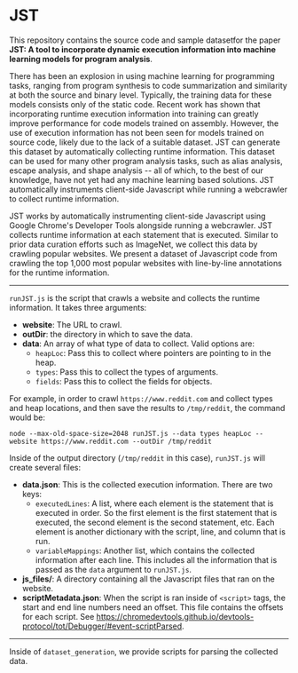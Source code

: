 # JST

This repository contains the source code and sample datasetfor the paper __JST: A tool to incorporate dynamic execution information into machine learning models for program analysis__. 

There has been an explosion in using machine learning for programming tasks, ranging from program synthesis to code summarization and similarity at both the source and binary level. Typically, the training data for these models consists only of the static code. Recent work has shown that incorporating runtime execution information into training can greatly improve performance for code models trained on assembly. However, the use of execution information has not been seen for models trained on source code, likely due to the lack of a suitable dataset. JST can generate this dataset by automatically collecting runtime information.  This dataset can be used for many other program analysis tasks, such as alias analysis, escape analysis, and shape analysis -- all of which, to the best of our knowledge, have not yet had any machine learning based solutions. JST automatically instruments client-side Javascript while running a webcrawler to collect runtime information. 

JST works by automatically instrumenting client-side Javascript using Google Chrome's Developer Tools alongside running a webcrawler. JST collects runtime information at each statement that is executed. Similar to prior data curation efforts such as ImageNet, we collect this data by crawling popular websites. We present a dataset of Javascript code from crawling the top 1,000 most popular websites with line-by-line annotations for the runtime information. 

---
`runJST.js` is the script that crawls a website and collects the runtime information. It takes three arguments: 
- __website__: The URL to crawl.
- __outDir__: the directory in which to save the data. 
- __data__: An array of what type of data to collect. Valid options are:
  -  `heapLoc`: Pass this to collect where pointers are pointing to in the heap. 
  - `types`: Pass this to collect the types of arguments.
  - `fields`: Pass this to collect the fields for objects.
  
For example, in order to crawl `https://www.reddit.com` and collect types and heap locations, and then save the results to `/tmp/reddit`, the command would be:

```
node --max-old-space-size=2048 runJST.js --data types heapLoc --website https://www.reddit.com --outDir /tmp/reddit
```
Inside of the output directory (`/tmp/reddit` in this case), `runJST.js` will create several files:
- __data.json__: This is the collected execution information. There are two keys:
  - `executedLines`: A list, where each element is the statement that is executed in order. So the first element is the first statement that is executed, the second element is the second statement, etc.
  Each element is another dictionary with the script, line, and column that is run.
  - `variableMappings`: Another list, which contains the collected information after each line. This includes all the information that is passed as the `data` argument to `runJST.js`.
- __js_files/__: A directory containing all the Javascript files that ran on the website.
- __scriptMetadata.json__: When the script is ran inside of `<script>` tags, the start and end line numbers need an offset. This file contains the offsets for each script. See https://chromedevtools.github.io/devtools-protocol/tot/Debugger/#event-scriptParsed. 

---
Inside of `dataset_generation`, we provide scripts for parsing the collected data.